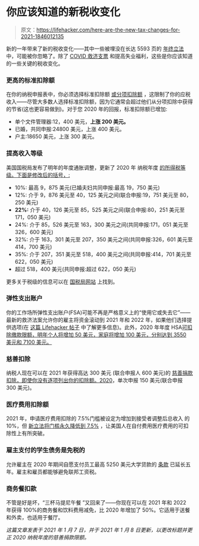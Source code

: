 # 你应该知道的新税收变化

> 原文：<https://lifehacker.com/here-are-the-new-tax-changes-for-2021-1846012135>

新的一年带来了新的税收变化——其中一些被埋没在长达 5593 页的 [年终立法](https://rules.house.gov/sites/democrats.rules.house.gov/files/BILLS-116HR133SA-RCP-116-68.pdf) 中，可能被你忽略了。除了 [COVID 救济支票](https://twocents.lifehacker.com/how-to-get-your-second-covid-relief-check-1845935356) 和提高失业福利，这些是你应该知道的一些关键的税收变化。



### **更高的标准扣除额**

在你的纳税申报表中，你必须选择标准扣除额 [或分项扣除额](https://www.nerdwallet.com/blog/taxes/itemize-take-standard-deduction/) ，这限制了你的应税收入——尽管大多数人选择标准扣除额，因为它通常会超过他们从分项扣除中获得的节省(这也更容易做到)。对于您 2020 年的回报，标准扣除额已增加:

*   单个文件管理器:12，400 美元，**上涨 200 美元。**
*   已婚，共同申报:24800 美元，上涨 400 美元。
*   户主:18650 美元，上涨 300 美元。

### **提高收入等级**

美国国税局发布了明年的年度通胀调整，更新了 2020 年 纳税年度 [的所得税等级。下面是修改后的括号，:](https://www.efile.com/irs-income-tax-return-forms-and-schedules-for-year-2020/#:~:text=IRS%20Income%20Tax%20Forms%2C%20Schedules,2021%20and%20October%2015%2C%202021.)

*   10%: 最高 9，875 美元(已婚夫妇共同申报:最高 19，750 美元)
*   12%: 介于 9，876 美元至 40，125 美元之间(联合申报:19，751 美元至 80，250 美元)
*   **22%:** 介于 40，126 美元至 85，525 美元之间(联合申报:80，251 美元至 171，050 美元)
*   24%: 介于 85，526 美元至 163，300 美元之间(共同申报:171，051 美元至 326，600 美元)
*   32%: 介于 163，301 美元至 207，350 美元之间(共同申报:326，601 美元至 414，700 美元)
*   35%: 介于 207，351 美元至 518，400 美元之间(共同申报:414，701 美元至 622，050 美元)
*   超过 518，400 美元(共同申报:超过 622，050 美元)

更多关于税级的信息可以在 [国税局网站](https://www.irs.gov/newsroom/irs-provides-tax-inflation-adjustments-for-tax-year-2020) 上找到。

### **弹性支出账户**

你的工作场所弹性支出账户(FSA)可能不再是严格意义上的“使用它或失去它”——最新的救济法案允许你的雇主将资金滚动到 2021 年和 2022 年，如果他们选择提供选项(在 [这篇 Lifehacker 帖子](https://www.kiplinger.com/taxes/tax-brackets/601634/what-are-the-income-tax-brackets) 中了解更多信息)。此外，2020 年年度 HSA[可扣除缴款限额，明年个人将增加 50 美元，家庭将增加 100 美元，分别达到 3550 美元和 7100 美元。](https://www.cnbc.com/2019/06/03/these-are-the-new-hsa-limits-for-2020.html)

### **慈善扣除**

纳税人现在可以在 2021 年获得高达 300 美元 (联合申报人 600 美元)的 [慈善捐款扣除，即使你没有逐项列出你的扣除额。](https://www.moneytalksnews.com/charitable-tax-breaks-have-been-extended-for-2021/)[2020](https://www.kiplinger.com/taxes/tax-deductions/601993/charitable-tax-deductions-an-additional-reward-for-the-gift-of-giving#:~:text=The%20%24300%20amount%20is%20per,each%20deduct%20up%20to%20%24150.)，单次申报 150 美元(联合申报 300 美元)。

### **医疗费用扣除额**

2021 年，申请医疗费用扣除的 7.5%门槛被设定为增加到接受者调整后总收入 的 10%，但 [新立法将门槛永久降低到 7.5%](https://www.forbes.com/sites/ashleaebeling/2020/12/22/medical-expense-deduction-tax-relief-is-big-win-for-seniors-in-year-end-spending-bill/?sh=232a69281b4d) ，让美国人在自付费用医疗费用的可扣除性上有所突破。

### **雇主支付的学生债务是免税的**

允许雇主在 2020 年期间自愿支付员工最高 5250 美元大学贷款的 [条款](https://www.journalofaccountancy.com/news/2020/dec/tax-provisions-in-covid-19-relief-bill-ppp-and-business-meal-deductibility.html) 已延长五年。雇主和雇员都能够避免联邦工资税。

### **商务餐扣款**

不管是好是坏，“三杯马提尼午餐 ”又回来了——你现在可以在 2021 年和 2022 年获得 100%的商务餐和饮料费用减免，比 2020 年增加了 50%。它适用于送餐和外卖，也适用于餐厅。

*这篇文章发表于 2021 年 1 月 7 日，并于 2021 年 1 月 8 日更新，以更改标题并更正 2020 纳税年度的慈善捐款限额。*